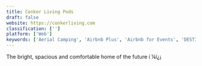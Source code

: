 ```yaml
---
title: Conker Living Pods
draft: false 
website: https://conkerliving.com
classification: ['']
platform: ['Web']
keywords: ['Aerial Camping', 'Airbnb Plus', 'Airbnb for Events', 'DESTIGOGO', 'IKON Pass', 'InnerHour', 'Joshua Tree Residence', 'MUJI Hut', 'NoDesk', 'Nomad List', 'Nomadgears', 'Nomadpick', 'Now Relax', 'PlansMatter', 'Purple Mattress', 'Relaxing Soundscape', 'Rent the Backyard', 'Selina', 'Slow Cabins', 'The Bed Tent']
---
```

The bright, spacious and comfortable home of the future í ¼í¿¡